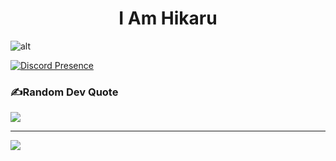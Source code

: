 <h1 align="center">I Am Hikaru</h1>  

![alt]([http://~](https://img.upanh.tv/2023/05/28/2560x1600-px-abstract-painting-starry-night-Vincent-van-Gogh-1342081-wallhere.com.png))



[![Discord Presence](https://lanyard-profile-readme.vercel.app/api/976468549705031710?bg=2a2424&animated=true&hideDiscrim=true&borderRadius=30px)](https://discord.com/users/976468549705031710)


### ✍️Random Dev Quote
![](https://quotes-github-readme.vercel.app/api?type=horizontal&theme=tokyonight)

---
[![](https://visitcount.itsvg.in/api?id=hikarutran&icon=0&color=0)](https://visitcount.itsvg.in)
